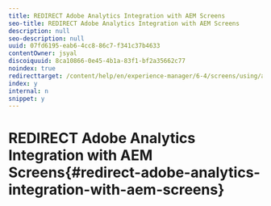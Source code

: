```yaml
---
title: REDIRECT Adobe Analytics Integration with AEM Screens
seo-title: REDIRECT Adobe Analytics Integration with AEM Screens
description: null
seo-description: null
uuid: 07fd6195-eab6-4cc8-86c7-f341c37b4633
contentOwner: jsyal
discoiquuid: 8ca10866-0e45-4b1a-83f1-bf2a35662c77
noindex: true
redirecttarget: /content/help/en/experience-manager/6-4/screens/using/adobe-analytics-integration-aem-screens
index: y
internal: n
snippet: y
---
```


# REDIRECT Adobe Analytics Integration with AEM Screens{#redirect-adobe-analytics-integration-with-aem-screens}

